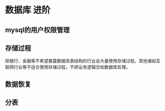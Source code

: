 # 数据库 进阶

## mysql的用户权限管理

## 存储过程

除银行、金融等不希望暴露数据库表结构的行业会大量使用存储过程，其他诸如互联网行业等不适合使用存储过程，不把业务逻辑交给数据库处理。

## 数据恢复

## 分表